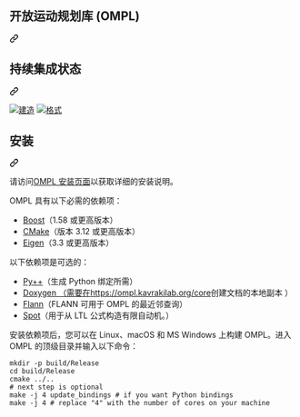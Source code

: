 <div class="Box-sc-g0xbh4-0 bJMeLZ js-snippet-clipboard-copy-unpositioned" data-hpc="true"><article class="markdown-body entry-content container-lg" itemprop="text"><div class="markdown-heading" dir="auto"><h1 tabindex="-1" class="heading-element" dir="auto"><font style="vertical-align: inherit;"><font style="vertical-align: inherit;">开放运动规划库 (OMPL)</font></font></h1><a id="user-content-the-open-motion-planning-library-ompl" class="anchor" aria-label="永久链接：开放运动规划库 (OMPL)" href="#the-open-motion-planning-library-ompl"><svg class="octicon octicon-link" viewBox="0 0 16 16" version="1.1" width="16" height="16" aria-hidden="true"><path d="m7.775 3.275 1.25-1.25a3.5 3.5 0 1 1 4.95 4.95l-2.5 2.5a3.5 3.5 0 0 1-4.95 0 .751.751 0 0 1 .018-1.042.751.751 0 0 1 1.042-.018 1.998 1.998 0 0 0 2.83 0l2.5-2.5a2.002 2.002 0 0 0-2.83-2.83l-1.25 1.25a.751.751 0 0 1-1.042-.018.751.751 0 0 1-.018-1.042Zm-4.69 9.64a1.998 1.998 0 0 0 2.83 0l1.25-1.25a.751.751 0 0 1 1.042.018.751.751 0 0 1 .018 1.042l-1.25 1.25a3.5 3.5 0 1 1-4.95-4.95l2.5-2.5a3.5 3.5 0 0 1 4.95 0 .751.751 0 0 1-.018 1.042.751.751 0 0 1-1.042.018 1.998 1.998 0 0 0-2.83 0l-2.5 2.5a1.998 1.998 0 0 0 0 2.83Z"></path></svg></a></div>
<div class="markdown-heading" dir="auto"><h2 tabindex="-1" class="heading-element" dir="auto"><font style="vertical-align: inherit;"><font style="vertical-align: inherit;">持续集成状态</font></font></h2><a id="user-content-continuous-integration-status" class="anchor" aria-label="永久链接：持续集成状态" href="#continuous-integration-status"><svg class="octicon octicon-link" viewBox="0 0 16 16" version="1.1" width="16" height="16" aria-hidden="true"><path d="m7.775 3.275 1.25-1.25a3.5 3.5 0 1 1 4.95 4.95l-2.5 2.5a3.5 3.5 0 0 1-4.95 0 .751.751 0 0 1 .018-1.042.751.751 0 0 1 1.042-.018 1.998 1.998 0 0 0 2.83 0l2.5-2.5a2.002 2.002 0 0 0-2.83-2.83l-1.25 1.25a.751.751 0 0 1-1.042-.018.751.751 0 0 1-.018-1.042Zm-4.69 9.64a1.998 1.998 0 0 0 2.83 0l1.25-1.25a.751.751 0 0 1 1.042.018.751.751 0 0 1 .018 1.042l-1.25 1.25a3.5 3.5 0 1 1-4.95-4.95l2.5-2.5a3.5 3.5 0 0 1 4.95 0 .751.751 0 0 1-.018 1.042.751.751 0 0 1-1.042.018 1.998 1.998 0 0 0-2.83 0l-2.5 2.5a1.998 1.998 0 0 0 0 2.83Z"></path></svg></a></div>
<p dir="auto"><a href="https://github.com/ompl/ompl/actions/workflows/build.yml"><img src="https://github.com/ompl/ompl/actions/workflows/build.yml/badge.svg?branch=pr-github-actions" alt="建造" style="max-width: 100%;"></a>
<a href="https://github.com/ompl/ompl/actions/workflows/format.yml?branch=pr-github-actions"><img src="https://github.com/ompl/ompl/actions/workflows/format.yml/badge.svg?branch=pr-github-actions" alt="格式" style="max-width: 100%;"></a></p>
<div class="markdown-heading" dir="auto"><h2 tabindex="-1" class="heading-element" dir="auto"><font style="vertical-align: inherit;"><font style="vertical-align: inherit;">安装</font></font></h2><a id="user-content-installation" class="anchor" aria-label="永久链接：安装" href="#installation"><svg class="octicon octicon-link" viewBox="0 0 16 16" version="1.1" width="16" height="16" aria-hidden="true"><path d="m7.775 3.275 1.25-1.25a3.5 3.5 0 1 1 4.95 4.95l-2.5 2.5a3.5 3.5 0 0 1-4.95 0 .751.751 0 0 1 .018-1.042.751.751 0 0 1 1.042-.018 1.998 1.998 0 0 0 2.83 0l2.5-2.5a2.002 2.002 0 0 0-2.83-2.83l-1.25 1.25a.751.751 0 0 1-1.042-.018.751.751 0 0 1-.018-1.042Zm-4.69 9.64a1.998 1.998 0 0 0 2.83 0l1.25-1.25a.751.751 0 0 1 1.042.018.751.751 0 0 1 .018 1.042l-1.25 1.25a3.5 3.5 0 1 1-4.95-4.95l2.5-2.5a3.5 3.5 0 0 1 4.95 0 .751.751 0 0 1-.018 1.042.751.751 0 0 1-1.042.018 1.998 1.998 0 0 0-2.83 0l-2.5 2.5a1.998 1.998 0 0 0 0 2.83Z"></path></svg></a></div>
<p dir="auto"><font style="vertical-align: inherit;"><font style="vertical-align: inherit;">请访问</font></font><a href="https://ompl.kavrakilab.org/core/installation.html" rel="nofollow"><font style="vertical-align: inherit;"><font style="vertical-align: inherit;">OMPL 安装页面</font></font></a><font style="vertical-align: inherit;"><font style="vertical-align: inherit;">以获取详细的安装说明。</font></font></p>
<p dir="auto"><font style="vertical-align: inherit;"><font style="vertical-align: inherit;">OMPL 具有以下必需的依赖项：</font></font></p>
<ul dir="auto">
<li><a href="https://www.boost.org" rel="nofollow"><font style="vertical-align: inherit;"><font style="vertical-align: inherit;">Boost</font></font></a><font style="vertical-align: inherit;"><font style="vertical-align: inherit;">（1.58 或更高版本）</font></font></li>
<li><a href="https://www.cmake.org" rel="nofollow"><font style="vertical-align: inherit;"><font style="vertical-align: inherit;">CMake</font></font></a><font style="vertical-align: inherit;"><font style="vertical-align: inherit;">（版本 3.12 或更高版本）</font></font></li>
<li><a href="http://eigen.tuxfamily.org" rel="nofollow"><font style="vertical-align: inherit;"><font style="vertical-align: inherit;">Eigen</font></font></a><font style="vertical-align: inherit;"><font style="vertical-align: inherit;">（3.3 或更高版本）</font></font></li>
</ul>
<p dir="auto"><font style="vertical-align: inherit;"><font style="vertical-align: inherit;">以下依赖项是可选的：</font></font></p>
<ul dir="auto">
<li><a href="https://github.com/ompl/ompl/blob/main/doc/markdown/installPyPlusPlus.md"><font style="vertical-align: inherit;"><font style="vertical-align: inherit;">Py++</font></font></a><font style="vertical-align: inherit;"><font style="vertical-align: inherit;">（生成 Python 绑定所需）</font></font></li>
<li><a href="http://www.doxygen.org" rel="nofollow"><font style="vertical-align: inherit;"><font style="vertical-align: inherit;">Doxygen （需要在</font></font></a><font style="vertical-align: inherit;"></font><a href="https://ompl.kavrakilab.org/core" rel="nofollow"><font style="vertical-align: inherit;"><font style="vertical-align: inherit;">https://ompl.kavrakilab.org/core</font></font></a><font style="vertical-align: inherit;"><font style="vertical-align: inherit;">创建文档的本地副本
</font><font style="vertical-align: inherit;">）</font></font></li>
<li><a href="https://github.com/flann-lib/flann/tree/1.9.2"><font style="vertical-align: inherit;"><font style="vertical-align: inherit;">Flann</font></font></a><font style="vertical-align: inherit;"><font style="vertical-align: inherit;">（FLANN 可用于 OMPL 的最近邻查询）</font></font></li>
<li><a href="http://spot.lrde.epita.fr" rel="nofollow"><font style="vertical-align: inherit;"><font style="vertical-align: inherit;">Spot</font></font></a><font style="vertical-align: inherit;"><font style="vertical-align: inherit;">（用于从 LTL 公式构造有限自动机。）</font></font></li>
</ul>
<p dir="auto"><font style="vertical-align: inherit;"><font style="vertical-align: inherit;">安装依赖项后，您可以在 Linux、macOS 和 MS Windows 上构建 OMPL。进入 OMPL 的顶级目录并输入以下命令：</font></font></p>
<div class="snippet-clipboard-content notranslate position-relative overflow-auto"><pre class="notranslate"><code>mkdir -p build/Release
cd build/Release
cmake ../..
# next step is optional
make -j 4 update_bindings # if you want Python bindings
make -j 4 # replace "4" with the number of cores on your machine
</code></pre><div class="zeroclipboard-container">
     
  </div></div>
</article></div>
